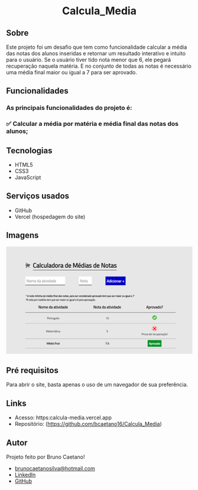 # <h1 align="center">  Calcula_Media </h1>

## <b>Sobre</b> </br>

  Este projeto foi um desafio que tem como funcionalidade calcular a média das notas dos alunos inseridas e retornar um resultado interativo e intuito para o usuário.
 Se o usuário tiver tido nota menor que 6, ele pegará recuperação naquela matéria.
 E no conjunto de todas as notas é necessário uma média final maior ou igual a 7 para ser aprovado.

## <b>Funcionalidades</b></br>
### As principais funcionalidades do projeto é:

### ✅ Calcular a média por matéria e média final das notas dos alunos;

## Tecnologias

- HTML5</br>
- CSS3</br>
- JavaScript

## Serviços usados

- GitHub</br>
- Vercel (hospedagem do site)

## Imagens

![/Calcula_media.png"](https://github.com/bcaetano16/Calcula_Media/blob/main/Calcula_media.png)

## Pré requisitos

Para abrir o site, basta apenas o uso de um navegador de sua preferência.

## Links
- Acesso: https:calcula-media.vercel.app</br>
- Repositório: (https://github.com/bcaetano16/Calcula_Media)

## Autor
Projeto feito por Bruno Caetano!

- brunocaetanosilva@hotmail.com</br>
- [LinkedIn](https://www.linkedin.com/in/bruno-caetano-64398531/)</br>
- [GitHub](https://github.com/bcaetano16)
